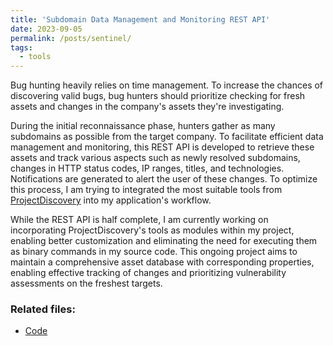 ```yaml
---
title: 'Subdomain Data Management and Monitoring REST API'
date: 2023-09-05
permalink: /posts/sentinel/
tags:
  - tools
---
```

Bug hunting heavily relies on time management. To increase the chances of discovering valid bugs, bug hunters should prioritize checking for fresh assets and changes in the company's assets they're investigating.

During the initial reconnaissance phase, hunters gather as many subdomains as possible from the target company. To facilitate efficient data management and monitoring, this REST API is developed to retrieve these assets and track various aspects such as newly resolved subdomains, changes in HTTP status codes, IP ranges, titles, and technologies. Notifications are generated to alert the user of these changes. To optimize this process, I am trying to integrated the most suitable tools from [ProjectDiscovery](https://projectdiscovery.io/) into my application's workflow.

While the REST API is half complete, I am currently working on incorporating ProjectDiscovery's tools as modules within my project, enabling better customization and eliminating the need for executing them as binary commands in my source code. This ongoing project aims to maintain a comprehensive asset database with corresponding properties, enabling effective tracking of changes and prioritizing vulnerability assessments on the freshest targets.

### Related files:
* [Code](https://github.com/0xGwyn/Sentinel)
